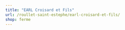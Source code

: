 ```yaml
---
title: "EARL Croisard et Fils"
url: /roullet-saint-estephe/earl-croisard-et-fils/
shop: ferme
---
```

